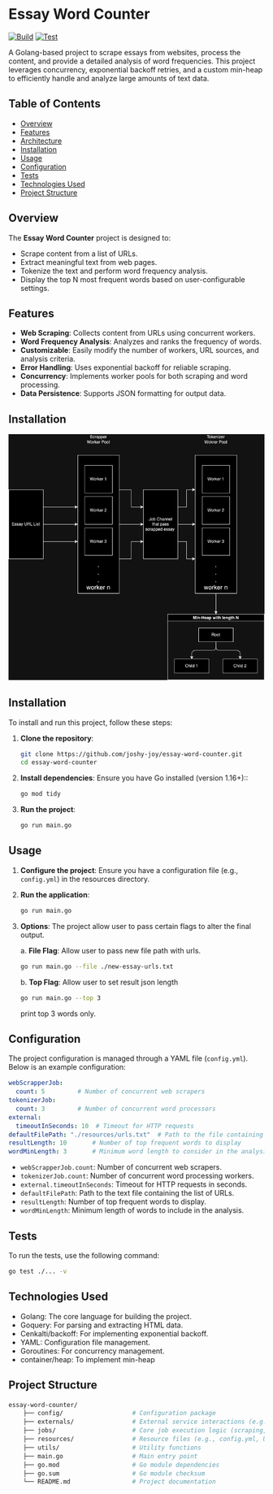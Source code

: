 # Essay Word Counter
[![Build](https://github.com/joshy-joy/essay-word-counter/actions/workflows/build.yml/badge.svg)](https://github.com/joshy-joy/essay-word-counter/actions/workflows/build.yml)
[![Test](https://github.com/joshy-joy/essay-word-counter/actions/workflows/test.yml/badge.svg)](https://github.com/joshy-joy/essay-word-counter/actions/workflows/test.yml)

A Golang-based project to scrape essays from websites, process the content, and provide a detailed analysis of word frequencies. This project leverages concurrency, exponential backoff retries, and a custom min-heap to efficiently handle and analyze large amounts of text data.

## Table of Contents
- [Overview](#overview)
- [Features](#features)
- [Architecture](#architecture)
- [Installation](#installation)
- [Usage](#usage)
- [Configuration](#configuration)
- [Tests](#tests)
- [Technologies Used](#technologies-used)
- [Project Structure](#project-structure)

## Overview

The **Essay Word Counter** project is designed to:
- Scrape content from a list of URLs.
- Extract meaningful text from web pages.
- Tokenize the text and perform word frequency analysis.
- Display the top N most frequent words based on user-configurable settings.

## Features

- **Web Scraping**: Collects content from URLs using concurrent workers.
- **Word Frequency Analysis**: Analyzes and ranks the frequency of words.
- **Customizable**: Easily modify the number of workers, URL sources, and analysis criteria.
- **Error Handling**: Uses exponential backoff for reliable scraping.
- **Concurrency**: Implements worker pools for both scraping and word processing.
- **Data Persistence**: Supports JSON formatting for output data.

## Installation
![Architecture](architecture.png)
## Installation

To install and run this project, follow these steps:

1. **Clone the repository**:
   ```bash
   git clone https://github.com/joshy-joy/essay-word-counter.git
   cd essay-word-counter

2. **Install dependencies**: Ensure you have Go installed (version 1.16+)::

   ```bash
   go mod tidy

3. **Run the project**:

    ```bash
    go run main.go

## Usage
1. **Configure the project**: Ensure you have a configuration file (e.g., ```config.yml```) in the resources directory.
2. **Run the application**:

    ```bash
   go run main.go
   ```
   
3. **Options**: The project allow user to pass certain flags to alter the final output.

    a. **File Flag**: Allow user to pass new file path with urls.
        
    ```bash
    go run main.go --file ./new-essay-urls.txt
   ```
   
    b. **Top Flag**: Allow user to set result json length

    ```bash
    go run main.go --top 3
   ```
   print top 3 words only.

## Configuration

The project configuration is managed through a YAML file (```config.yml```). Below is an example configuration:

```yaml
webScrapperJob:
  count: 5         # Number of concurrent web scrapers
tokenizerJob:
  count: 3         # Number of concurrent word processors
external:
  timeoutInSeconds: 10  # Timeout for HTTP requests
defaultFilePath: "./resources/urls.txt"  # Path to the file containing URLs
resultLength: 10       # Number of top frequent words to display
wordMinLength: 3       # Minimum word length to consider in the analysis
```

- ```webScrapperJob.count```: Number of concurrent web scrapers.
- ```tokenizerJob.count```: Number of concurrent word processing workers.
- ```external.timeoutInSeconds```: Timeout for HTTP requests in seconds.
- ```defaultFilePath```: Path to the text file containing the list of URLs.
- ```resultLength```: Number of top frequent words to display.
- ```wordMinLength```: Minimum length of words to include in the analysis.

## Tests
To run the tests, use the following command:
```bash
go test ./... -v
```

## Technologies Used
- Golang: The core language for building the project.
- Goquery: For parsing and extracting HTML data.
- Cenkalti/backoff: For implementing exponential backoff.
- YAML: Configuration file management.
- Goroutines: For concurrency management.
- container/heap: To implement min-heap

## Project Structure

```bash
essay-word-counter/
    ├── config/                   # Configuration package
    ├── externals/                # External service interactions (e.g., HTTP requests)
    ├── jobs/                     # Core job execution logic (scraping, word analysis)
    ├── resources/                # Resource files (e.g., config.yml, URL list)
    ├── utils/                    # Utility functions
    ├── main.go                   # Main entry point
    ├── go.mod                    # Go module dependencies
    ├── go.sum                    # Go module checksum
    └── README.md                 # Project documentation
```